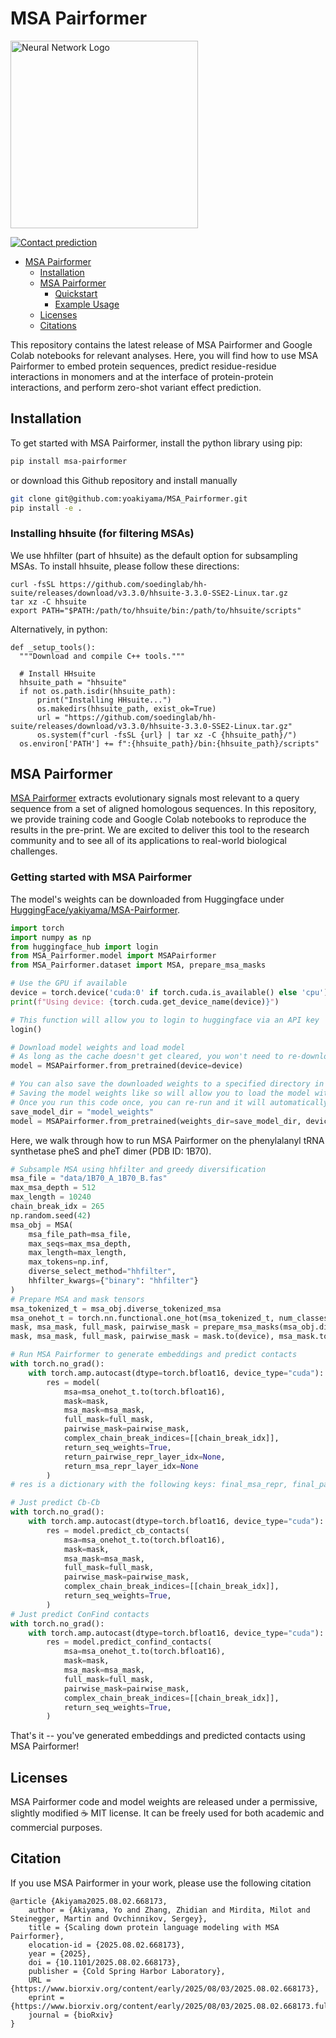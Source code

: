 # MSA Pairformer
<!-- ![Logo](msa_pairformer_logo.png) -->
<div align="left">
  <img src="msa_pairformer_logo.png" width="300" alt="Neural Network Logo">
</div>

[![Contact prediction](https://colab.research.google.com/assets/colab-badge.svg)](https://colab.research.google.com/github/yoakiyama/MSA_Pairformer/blob/main/MSA_Pairformer_with_MMseqs2.ipynb/)

- [MSA Pairformer](#MSA-Pairformer)
  - [Installation ](#installation-)
  - [MSA Pairformer](#MSA-Pairformer--)
    - [Quickstart ](#quickstart--)
    - [Example Usage](#example-usage--)
  - [Licenses  ](#licenses--)
  - [Citations  ](#citations--)

This repository contains the latest release of MSA Pairformer and Google Colab notebooks for relevant analyses. Here, you will find how to use MSA Pairformer to embed protein sequences, predict residue-residue interactions in monomers and at the interface of protein-protein interactions, and perform zero-shot variant effect prediction.

## Installation <a name="installation"></a>

To get started with MSA Pairformer, install the python library using pip:

```bash
pip install msa-pairformer
```

or download this Github repository and install manually
```bash
git clone git@github.com:yoakiyama/MSA_Pairformer.git
pip install -e .
```

### Installing hhsuite (for filtering MSAs)

We use hhfilter (part of hhsuite) as the default option for subsampling MSAs. To install hhsuite, please follow these directions:

```
curl -fsSL https://github.com/soedinglab/hh-suite/releases/download/v3.3.0/hhsuite-3.3.0-SSE2-Linux.tar.gz
tar xz -C hhsuite
export PATH="$PATH:/path/to/hhsuite/bin:/path/to/hhsuite/scripts"
```
Alternatively, in python:
```
def _setup_tools():
  """Download and compile C++ tools."""

  # Install HHsuite
  hhsuite_path = "hhsuite"
  if not os.path.isdir(hhsuite_path):
      print("Installing HHsuite...")
      os.makedirs(hhsuite_path, exist_ok=True)
      url = "https://github.com/soedinglab/hh-suite/releases/download/v3.3.0/hhsuite-3.3.0-SSE2-Linux.tar.gz"
      os.system(f"curl -fsSL {url} | tar xz -C {hhsuite_path}/")
  os.environ['PATH'] += f":{hhsuite_path}/bin:{hhsuite_path}/scripts"
```

## MSA Pairformer <a name="MSA-Pairformer"></a>

[MSA Pairformer](https://www.biorxiv.org/content/10.1101/2025.08.02.668173v1) extracts evolutionary signals most relevant to a query sequence from a set of aligned homologous sequences. In this repository, we provide training code and Google Colab notebooks to reproduce the results in the pre-print. We are excited to deliver this tool to the research community and to see all of its applications to real-world biological challenges.

### Getting started with MSA Pairformer <a name="getting-started"></a>
The model's weights can be downloaded from Huggingface under [HuggingFace/yakiyama/MSA-Pairformer](https://huggingface.co/yakiyama/MSA-Pairformer/).
```py
import torch
import numpy as np
from huggingface_hub import login
from MSA_Pairformer.model import MSAPairformer
from MSA_Pairformer.dataset import MSA, prepare_msa_masks

# Use the GPU if available
device = torch.device('cuda:0' if torch.cuda.is_available() else 'cpu')
print(f"Using device: {torch.cuda.get_device_name(device)}")

# This function will allow you to login to huggingface via an API key
login()

# Download model weights and load model
# As long as the cache doesn't get cleared, you won't need to re-download the weights whenever you re-run this
model = MSAPairformer.from_pretrained(device=device)

# You can also save the downloaded weights to a specified directory in your filesystem.
# Saving the model weights like so will allow you to load the model without re-downloading if your cache gets cleared.
# Once you run this code once, you can re-run and it will automatically load the weights
save_model_dir = "model_weights"
model = MSAPairformer.from_pretrained(weights_dir=save_model_dir, device=device)
```

Here, we walk through how to run MSA Pairformer on the phenylalanyl tRNA synthetase pheS and pheT dimer (PDB ID: 1B70).
```py
# Subsample MSA using hhfilter and greedy diversification
msa_file = "data/1B70_A_1B70_B.fas"
max_msa_depth = 512
max_length = 10240
chain_break_idx = 265
np.random.seed(42)
msa_obj = MSA(
    msa_file_path=msa_file,
    max_seqs=max_msa_depth,
    max_length=max_length,
    max_tokens=np.inf,
    diverse_select_method="hhfilter",
    hhfilter_kwargs={"binary": "hhfilter"}
)
# Prepare MSA and mask tensors
msa_tokenized_t = msa_obj.diverse_tokenized_msa
msa_onehot_t = torch.nn.functional.one_hot(msa_tokenized_t, num_classes=len(aa2tok_d)).unsqueeze(0).float().to(device)
mask, msa_mask, full_mask, pairwise_mask = prepare_msa_masks(msa_obj.diverse_tokenized_msa.unsqueeze(0))
mask, msa_mask, full_mask, pairwise_mask = mask.to(device), msa_mask.to(device), full_mask.to(device), pairwise_mask.to(device)

# Run MSA Pairformer to generate embeddings and predict contacts
with torch.no_grad():
    with torch.amp.autocast(dtype=torch.bfloat16, device_type="cuda"):
        res = model(
            msa=msa_onehot_t.to(torch.bfloat16),
            mask=mask,
            msa_mask=msa_mask,
            full_mask=full_mask,
            pairwise_mask=pairwise_mask,
            complex_chain_break_indices=[[chain_break_idx]],
            return_seq_weights=True,
            return_pairwise_repr_layer_idx=None,
            return_msa_repr_layer_idx=None
        )
# res is a dictionary with the following keys: final_msa_repr, final_pairwise_repr, msa_repr_d, pairwise_repr_d, seq_weights_list_d, predicted_cb_contacts, predicted_confind_contacts

# Just predict Cb-Cb
with torch.no_grad():
    with torch.amp.autocast(dtype=torch.bfloat16, device_type="cuda"):
        res = model.predict_cb_contacts(
            msa=msa_onehot_t.to(torch.bfloat16),
            mask=mask,
            msa_mask=msa_mask,
            full_mask=full_mask,
            pairwise_mask=pairwise_mask,
            complex_chain_break_indices=[[chain_break_idx]],
            return_seq_weights=True,
        )
# Just predict ConFind contacts
with torch.no_grad():
    with torch.amp.autocast(dtype=torch.bfloat16, device_type="cuda"):
        res = model.predict_confind_contacts(
            msa=msa_onehot_t.to(torch.bfloat16),
            mask=mask,
            msa_mask=msa_mask,
            full_mask=full_mask,
            pairwise_mask=pairwise_mask,
            complex_chain_break_indices=[[chain_break_idx]],
            return_seq_weights=True,
        )
```

That's it -- you've generated embeddings and predicted contacts using MSA Pairformer!

## Licenses <a name="licenses"></a>

MSA Pairformer code and model weights are released under a permissive, slightly modified ☕️ MIT license. It can be freely used for both academic and commercial purposes.

## Citation <a name="citation"></a>
If you use MSA Pairformer in your work, please use the following citation
```
@article {Akiyama2025.08.02.668173,
	author = {Akiyama, Yo and Zhang, Zhidian and Mirdita, Milot and Steinegger, Martin and Ovchinnikov, Sergey},
	title = {Scaling down protein language modeling with MSA Pairformer},
	elocation-id = {2025.08.02.668173},
	year = {2025},
	doi = {10.1101/2025.08.02.668173},
	publisher = {Cold Spring Harbor Laboratory},
	URL = {https://www.biorxiv.org/content/early/2025/08/03/2025.08.02.668173},
	eprint = {https://www.biorxiv.org/content/early/2025/08/03/2025.08.02.668173.full.pdf},
	journal = {bioRxiv}
}

```
